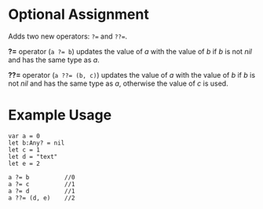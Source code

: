 # Optional Assignment

Adds two new operators: `?=` and `??=`.

**?=** operator (`a ?= b`) updates the value of *a* with the value of *b* if *b* is not *nil* and has the same type as *a*.

**??=** operator (`a ??= (b, c)`) updates the value of *a* with the value of *b* if *b* is not *nil* and has the same type as *a*, otherwise the value of *c* is used. 

# Example Usage
```
var a = 0
let b:Any? = nil
let c = 1
let d = "text"
let e = 2

a ?= b          //0
a ?= c          //1
a ?= d          //1
a ??= (d, e)    //2
```

